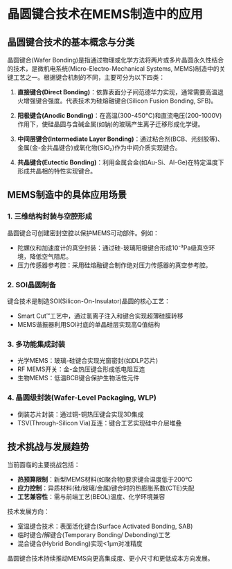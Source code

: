 # 晶圆键合技术在MEMS制造中的应用

## 晶圆键合技术的基本概念与分类

晶圆键合(Wafer Bonding)是指通过物理或化学方法将两片或多片晶圆永久性结合的技术，是微机电系统(Micro-Electro-Mechanical Systems, MEMS)制造中的关键工艺之一。根据键合机制的不同，主要可分为以下四类：

1. **直接键合(Direct Bonding)**：依靠表面分子间范德华力实现，通常需要高温退火增强键合强度。代表技术为硅熔融键合(Silicon Fusion Bonding, SFB)。

2. **阳极键合(Anodic Bonding)**：在高温(300-450°C)和直流电压(200-1000V)作用下，使硅晶圆与含碱金属(如钠)的玻璃产生离子迁移形成化学键。

3. **中间层键合(Intermediate Layer Bonding)**：通过粘合剂(BCB、光刻胶等)、金属(金-金共晶键合)或氧化物(SiO₂)作为中间介质实现键合。

4. **共晶键合(Eutectic Bonding)**：利用金属合金(如Au-Si、Al-Ge)在特定温度下形成共晶相的特性实现键合。

## MEMS制造中的具体应用场景

### 1. 三维结构封装与空腔形成

晶圆键合可创建密封空腔以保护MEMS可动部件。例如：
- 陀螺仪和加速度计的真空封装：通过硅-玻璃阳极键合形成10⁻³Pa级真空环境，降低空气阻尼。
- 压力传感器参考腔：采用硅熔融键合制作绝对压力传感器的真空参考腔。

### 2. SOI晶圆制备

键合技术是制造SOI(Silicon-On-Insulator)晶圆的核心工艺：
- Smart Cut™工艺中，通过氢离子注入和键合实现超薄硅膜转移
- MEMS谐振器利用SOI衬底的单晶硅层实现高Q值结构

### 3. 多功能集成封装

- 光学MEMS：玻璃-硅键合实现光窗密封(如DLP芯片)
- RF MEMS开关：金-金热压键合形成低电阻互连
- 生物MEMS：低温BCB键合保护生物活性元件

### 4. 晶圆级封装(Wafer-Level Packaging, WLP)

- 倒装芯片封装：通过铜-铜热压键合实现3D集成
- TSV(Through-Silicon Via)互连：键合工艺实现硅中介层堆叠

## 技术挑战与发展趋势

当前面临的主要挑战包括：
- **热预算限制**：新型MEMS材料(如聚合物)要求键合温度低于200°C
- **应力控制**：异质材料(硅/玻璃/金属)键合时的热膨胀系数(CTE)失配
- **工艺兼容性**：需与前端工艺(BEOL)温度、化学环境兼容

技术发展方向：
- 室温键合技术：表面活化键合(Surface Activated Bonding, SAB)
- 临时键合/解键合(Temporary Bonding/ Debonding)工艺
- 混合键合(Hybrid Bonding)实现<1μm对准精度

晶圆键合技术持续推动MEMS向更高集成度、更小尺寸和更低成本方向发展。